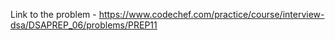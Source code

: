 Link to the problem - https://www.codechef.com/practice/course/interview-dsa/DSAPREP_06/problems/PREP11
